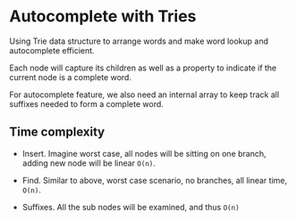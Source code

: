 # Autocomplete with Tries

Using Trie data structure to arrange words and make word lookup and autocomplete efficient.

Each node will capture its children as well as a property to indicate if the current node is a complete word.

For autocomplete feature, we also need an internal array to keep track all suffixes needed to form a complete word.

## Time complexity

-   Insert. Imagine worst case, all nodes will be sitting on one branch, adding new node will be linear `O(n)`.

-   Find. Similar to above, worst case scenario, no branches, all linear time, `O(n)`.

-   Suffixes. All the sub nodes will be examined, and thus `O(n)`
